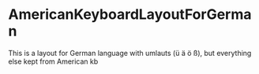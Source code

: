 # AmericanKeyboardLayoutForGerman
This is a layout for German language with umlauts (ü ä ö ß), but everything else kept from American kb
